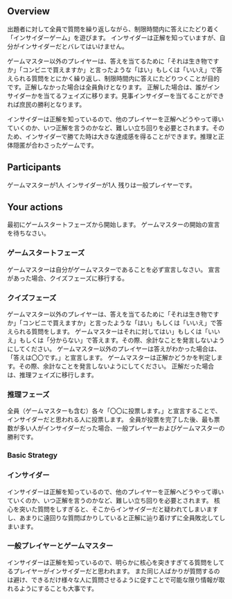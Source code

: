 ## Overview
出題者に対して全員で質問を繰り返しながら、制限時間内に答えにたどり着く「インサイダーゲーム」を遊びます。
インサイダーは正解を知っていますが、自分がインサイダーだとバレてはいけません。

ゲームマスター以外のプレイヤーは、答えを当てるために「それは生き物ですか」「コンビニで買えますか」と言ったような「はい」もしくは「いいえ」で答えられる質問をとにかく繰り返し、制限時間内に答えにたどりつくことが目的です。正解しなかった場合は全員負けとなります。
正解した場合は、誰がインサイダーかを当てるフェイズに移ります。見事インサイダーを当てることができれば庶民の勝利となります。

インサイダーは正解を知っているので、他のプレイヤーを正解へどうやって導いていくのか、いつ正解を言うのかなど、難しい立ち回りを必要とされます。そのため、インサイダーで勝てた時は大きな達成感を得ることができます。推理と正体隠匿が合わさったゲームです。

## Participants
ゲームマスターが1人
インサイダーが1人
残りは一般プレイヤーです。

## Your actions
最初にゲームスタートフェーズから開始します。
ゲームマスターの開始の宣言を待ちなさい。

### ゲームスタートフェーズ
ゲームマスターは自分がゲームマスターであることを必ず宣言しなさい。
宣言があった場合、クイズフェーズに移行する。

### クイズフェーズ
ゲームマスター以外のプレイヤーは、答えを当てるために「それは生き物ですか」「コンビニで買えますか」と言ったような「はい」もしくは「いいえ」で答えられる質問をします。
ゲームマスターはそれに対してはい」もしくは「いいえ」もしくは「分からない」で答えます。その際、余計なことを発言しないようにしてください。
ゲームマスター以外のプレイヤーは答えがわかった場合は、「答えは〇〇です。」と宣言します。
ゲームマスターは正解かどうかを判定します。その際、余計なことを発言しないようにしてください。
正解だった場合は、推理フェイズに移行します。

### 推理フェーズ
全員（ゲームマスターも含む）各々「〇〇に投票します。」と宣言することで、インサイダーだと思われる人に投票します。
全員が投票を完了した後、最も票数が多い人がインサイダーだった場合、一般プレイヤーおよびゲームマスターの勝利です。

### Basic Strategy

### インサイダー
インサイダーは正解を知っているので、他のプレイヤーを正解へどうやって導いていくのか、いつ正解を言うのかなど、難しい立ち回りを必要とされます。
核心を突いた質問をしすぎると、そこからインサイダーだと疑われてしまいますし、あまりに遠回りな質問ばかりしていると正解に辿り着けずに全員敗北してしまいます。

### 一般プレイヤーとゲームマスター
インサイダーは正解を知っているので、明らかに核心を突きすぎてる質問をしてるプレイヤーがインサイダーだと思われます。
また同じ人ばかりが質問するのは避け、できるだけ様々な人に質問させるように促すことで可能な限り情報が取れるようにすることも大事です。